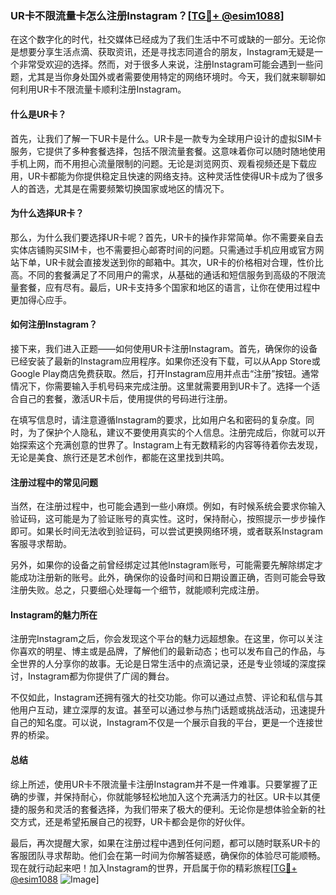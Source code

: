 ### UR卡不限流量卡怎么注册Instagram？[[TG💪+ @esim1088](https://t.me/s/esim1088)]

在这个数字化的时代，社交媒体已经成为了我们生活中不可或缺的一部分。无论你是想要分享生活点滴、获取资讯，还是寻找志同道合的朋友，Instagram无疑是一个非常受欢迎的选择。然而，对于很多人来说，注册Instagram可能会遇到一些问题，尤其是当你身处国外或者需要使用特定的网络环境时。今天，我们就来聊聊如何利用UR卡不限流量卡顺利注册Instagram。

#### 什么是UR卡？

首先，让我们了解一下UR卡是什么。UR卡是一款专为全球用户设计的虚拟SIM卡服务，它提供了多种套餐选择，包括不限流量套餐。这意味着你可以随时随地使用手机上网，而不用担心流量限制的问题。无论是浏览网页、观看视频还是下载应用，UR卡都能为你提供稳定且快速的网络支持。这种灵活性使得UR卡成为了很多人的首选，尤其是在需要频繁切换国家或地区的情况下。

#### 为什么选择UR卡？

那么，为什么我们要选择UR卡呢？首先，UR卡的操作非常简单。你不需要亲自去实体店铺购买SIM卡，也不需要担心邮寄时间的问题。只需通过手机应用或官方网站下单，UR卡就会直接发送到你的邮箱中。其次，UR卡的价格相对合理，性价比高。不同的套餐满足了不同用户的需求，从基础的通话和短信服务到高级的不限流量套餐，应有尽有。最后，UR卡支持多个国家和地区的语言，让你在使用过程中更加得心应手。

#### 如何注册Instagram？

接下来，我们进入正题——如何使用UR卡注册Instagram。首先，确保你的设备已经安装了最新的Instagram应用程序。如果你还没有下载，可以从App Store或Google Play商店免费获取。然后，打开Instagram应用并点击“注册”按钮。通常情况下，你需要输入手机号码来完成注册。这里就需要用到UR卡了。选择一个适合自己的套餐，激活UR卡后，使用提供的号码进行注册。

在填写信息时，请注意遵循Instagram的要求，比如用户名和密码的复杂度。同时，为了保护个人隐私，建议不要使用真实的个人信息。注册完成后，你就可以开始探索这个充满创意的世界了。Instagram上有无数精彩的内容等待着你去发现，无论是美食、旅行还是艺术创作，都能在这里找到共鸣。

#### 注册过程中的常见问题

当然，在注册过程中，也可能会遇到一些小麻烦。例如，有时候系统会要求你输入验证码，这可能是为了验证账号的真实性。这时，保持耐心，按照提示一步步操作即可。如果长时间无法收到验证码，可以尝试更换网络环境，或者联系Instagram客服寻求帮助。

另外，如果你的设备之前曾经绑定过其他Instagram账号，可能需要先解除绑定才能成功注册新的账号。此外，确保你的设备时间和日期设置正确，否则可能会导致注册失败。总之，只要细心处理每一个细节，就能顺利完成注册。

#### Instagram的魅力所在

注册完Instagram之后，你会发现这个平台的魅力远超想象。在这里，你可以关注你喜欢的明星、博主或是品牌，了解他们的最新动态；也可以发布自己的作品，与全世界的人分享你的故事。无论是日常生活中的点滴记录，还是专业领域的深度探讨，Instagram都为你提供了广阔的舞台。

不仅如此，Instagram还拥有强大的社交功能。你可以通过点赞、评论和私信与其他用户互动，建立深厚的友谊。甚至可以通过参与热门话题或挑战活动，迅速提升自己的知名度。可以说，Instagram不仅是一个展示自我的平台，更是一个连接世界的桥梁。

#### 总结

综上所述，使用UR卡不限流量卡注册Instagram并不是一件难事。只要掌握了正确的步骤，并保持耐心，你就能够轻松地加入这个充满活力的社区。UR卡以其便捷的服务和灵活的套餐选择，为我们带来了极大的便利。无论你是想体验全新的社交方式，还是希望拓展自己的视野，UR卡都会是你的好伙伴。

最后，再次提醒大家，如果在注册过程中遇到任何问题，都可以随时联系UR卡的客服团队寻求帮助。他们会在第一时间为你解答疑惑，确保你的体验尽可能顺畅。现在就行动起来吧！加入Instagram的世界，开启属于你的精彩旅程[[TG💪+ @esim1088](https://t.me/s/esim1088) ![Image](https://i.postimg.cc/4NQfJmqS/Snipaste-2025-05-13-00-14-12.png)]